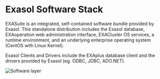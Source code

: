 # Exasol Software Stack 
EXASuite is an integrated, self-contained software bundle provided by Exasol. This standalone distribution includes the Exasol database, EXAoperation web administration interface, EXACluster OS services, a runtime environment, and an underlying enterprise operating system (CentOS with Linux Kernel).

Exasol Clients and Drivers include the EXAplus database client and the drivers provided by Exasol (eg. ODBC, JDBC, ADO.NET). 

![Software layer](images/EXASOL.png)

